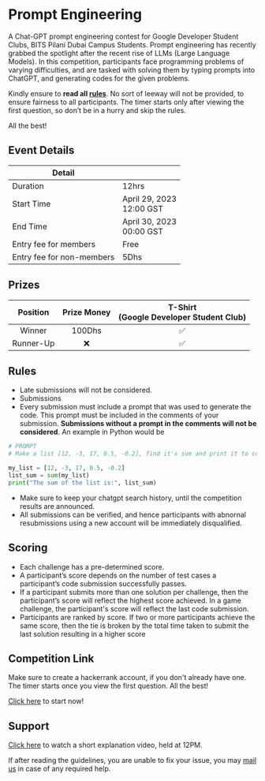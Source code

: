 # Prompt Engineering

A Chat-GPT prompt engineering contest for Google Developer Student Clubs, BITS Pilani Dubai Campus Students. Prompt engineering has recently grabbed the spotlight after the recent rise of LLMs (Large Language Models). In this competition, participants face programming problems of varying difficulties, and are tasked with solving them by typing prompts into ChatGPT, and generating codes for the given problems.

Kindly ensure to **read all [rules](#rules)**. No sort of leeway will not be provided, to ensure fairness to all participants. The timer starts only after viewing the first question, so don’t be in a hurry and skip the rules.

All the best!

## Event Details

| Detail                    |                               |
| ------------------------- | ----------------------------- |
| Duration                  | 12hrs                         |
| Start Time                | April 29, 2023<br />12:00 GST |
| End Time                  | April 30, 2023<br />00:00 GST |
| Entry fee for members     | Free                          |
| Entry fee for non-members | 5Dhs                          |

## Prizes

| Position  | Prize Money | T-Shirt<br>(Google Developer Student Club) |
| :-------: | :---------: | :----------------------------------------: |
|  Winner   |   100Dhs    |                     ✅                     |
| Runner-Up |      ❌     |                     ✅                     |

## Rules

- Late submissions will not be considered.
- Submissions 
- Every submission must include a prompt that was used to generate the code. This prompt must be included in the comments of your submission. **Submissions without a prompt in the comments will not be considered**. An example in Python would be

```python
# PROMPT 
# Make a list [12, -3, 17, 0.5, -0.2], find it's sum and print it to console. 

my_list = [12, -3, 17, 0.5, -0.2]
list_sum = sum(my_list)
print("The sum of the list is:", list_sum)
```

- Make sure to keep your chatgpt search history, until the competition results are announced.
- All submissions can be verified, and hence participants with abnornal resubmissions using a new account will be immediately disqualified.

## Scoring

- Each challenge has a pre-determined score.
- A participant’s score depends on the number of test cases a participant’s code submission successfully passes.
- If a participant submits more than one solution per challenge, then the participant’s score will reflect the highest score achieved. In a game challenge, the participant's score will reflect the last code submission.
- Participants are ranked by score. If two or more participants achieve the same score, then the tie is broken by the total time taken to submit the last solution resulting in a higher score

## Competition Link

Make sure to create a hackerrank account, if you don't already have one. The timer starts once you view the first question. All the best!

[Click here](https://www.hackerrank.com/gdsc-prompt-engineering) to start now!

## Support

[Click here](https://drive.google.com/file/d/1A36ErJ9L370ZYZzqHbQf_xkt8_Sb_J9s/view) to watch a short explanation video, held at 12PM.

If after reading the guidelines, you are unable to fix your issue, you may [mail us](mailto:gdsc@dubai.bits-pilani.ac.in?cc=f20210192@dubai.bits-pilani.ac.in&subject=Prompt%20Engineering%20Support) in case of any required help.
